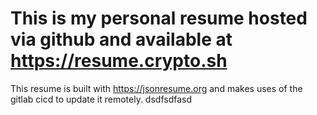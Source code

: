# This is my personal resume hosted via github and available at https://resume.crypto.sh

This resume is built with https://jsonresume.org and makes uses of the gitlab cicd to update it remotely.
dsdfsdfasd

